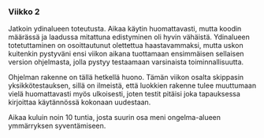 
### Viikko 2

Jatkoin ydinalueen toteutusta. Aikaa käytin huomattavasti, mutta koodin määrässä ja laadussa mitattuna edistyminen oli hyvin vähäistä. Ydinalueen totetuttaminen on osoittautunut olettettua haastavammaksi, mutta uskon kuitenkin pystyväni ensi viikon aikana tuottamaan ensimmäisen sellaisen version ohjelmasta, jolla pystyy testaamaan varsinaista toiminnallisuutta. 

Ohjelman rakenne on tällä hetkellä huono. Tämän viikon osalta skippasin yksikkötestauksen, sillä on ilmeistä, että luokkien rakenne tulee muuttumaan vielä huomattavasti myös ulkoisesti, joten testit pitäisi joka tapauksessa kirjoittaa käytännössä kokonaan uudestaan.

Aikaa kuluin noin 10 tuntia, josta suurin osa meni ongelma-alueen ymmärryksen syventämiseen.
